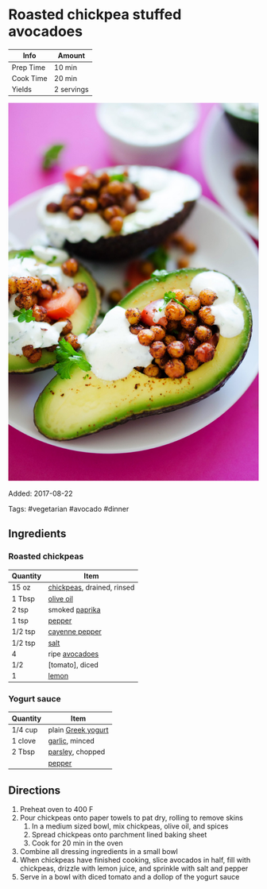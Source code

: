 # Roasted chickpea stuffed avocadoes

| Info      | Amount     |
| --------- | ---------- |
| Prep Time | 10 min     |
| Cook Time | 20 min     |
| Yields    | 2 servings |

![Roasted chickpeas stuff avocado](../Media/roasted-chickpeas-stuff-avocado.jpg)

Added: 2017-08-22

Tags: #vegetarian #avocado #dinner

## Ingredients

### Roasted chickpeas

| Quantity | Item                                                      |
| -------- | --------------------------------------------------------- |
| 15 oz    | [chickpeas](../Ingredients/chickpeas.md), drained, rinsed |
| 1 Tbsp   | [olive oil](../Ingredients/olive%20oil.md)                  |
| 2 tsp    | smoked [paprika](../Ingredients/paprika.md)               |
| 1 tsp    | [pepper](../Ingredients/pepper.md)                        |
| 1/2 tsp  | [cayenne pepper](../Ingredients/cayenne%20pepper.md)        |
| 1/2 tsp  | [salt](../Ingredients/salt.md)                            |
| 4        | ripe [avocadoes](../Ingredients/avocado.md)               |
| 1/2      | [tomato], diced                                           |
| 1        | [lemon](../Ingredients/lemon.md)                          |

### Yogurt sauce

| Quantity | Item                                                 |
| -------- | ---------------------------------------------------- |
| 1/4 cup  | plain [Greek yogurt](../Ingredients/greek%20yogurt.md) |
| 1 clove  | [garlic](../Ingredients/garlic.md), minced           |
| 2 Tbsp   | [parsley](../Ingredients/parsley.md), chopped        |
|          | [pepper](../Ingredients/pepper.md)                   |

## Directions

1. Preheat oven to 400 F
2. Pour chickpeas onto paper towels to pat dry, rolling to remove skins
   1. In a medium sized bowl, mix chickpeas, olive oil, and spices
   2. Spread chickpeas onto parchment lined baking sheet
   3. Cook for 20 min in the oven
3. Combine all dressing ingredients in a small bowl
4. When chickpeas have finished cooking, slice avocados in half, fill with chickpeas, drizzle with lemon juice, and sprinkle with salt and pepper
5. Serve in a bowl with diced tomato and a dollop of the yogurt sauce
